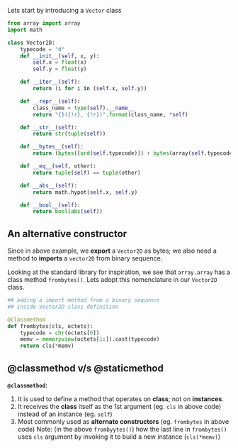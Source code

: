 Lets start by introducing a `Vector` class
```python
from array import array
import math

class Vector2D:
    typecode = "d"
    def __init__(self, x, y):
        self.x = float(x)
        self.y = float(y)

    def __iter__(self):
        return (i for i in (self.x, self.y))

    def __repr__(self):
        class_name = type(self).__name__
        return "{}({!r}, {!r})".format(class_name, *self)

    def __str__(self):
        return str(tuple(self))

    def __bytes__(self):
        return (bytes([ord(self.typecode)]) + bytes(array(self.typecode, self)))

    def __eq__(self, other):
        return tuple(self) == tuple(other)

    def __abs__(self):
        return math.hypot(self.x, self.y)

    def __bool__(self):
        return bool(abs(self))
```

## An alternative constructor

Since in above example, we **export** a `Vector2D` as bytes; 
we also need a method to **imports** a `vector2D` from binary sequence.

Looking at the standard library for inspiration, we see that `array.array`
has a class method `frombytes()`. Lets adopt this nomenclature in our `Vector2D` class.

```python
## adding a import method from a binary sequence
## inside Vector2D class definition

@classmethod
def frombytes(cls, octets):
    typecode = chr(octets[0])
    memv = memoryview(octets[1:]).cast(typecode)
    return cls(*memv)
```

## @classmethod v/s @staticmethod

**`@classmethod`**:

1. It is used to define a method that operates on **class**; not on **instances**.
2. It receives the **class** itself as the 1st argument (eg. `cls` in above code) 
instead of an instance (eg. `self`)
3. Most commonly used as **alternate constructors** (eg. `frombytes` in above code)
Note: (in the above `frombyytes()`) how the last line in `frombytes()` uses `cls` argument by invoking 
it to build a new instance (`cls(*memv)`)

